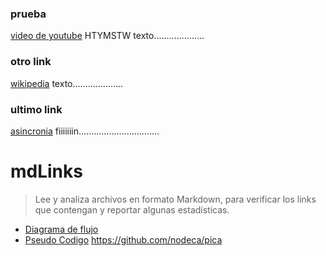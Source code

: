 ### prueba
[video de youtube](https://www.youtube.com/) HTYMSTW
texto....................
### otro link
[wikipedia](https://es.wikipedia.org/wiki/Canis_lupus_familiaris)
texto....................
### ultimo link
[asincronia](https://carlosazaustre.com/manejando-la-asincronia-en-javascript/)
fiiiiiiin................................
# mdLinks
> Lee y analiza archivos en formato Markdown, para verificar los links que contengan y reportar algunas estadísticas.

- [Diagrama de flujo](#diagrama-de-flujo)
- [Pseudo Codigo](#pseudo-Codigo)
https://github.com/nodeca/pica